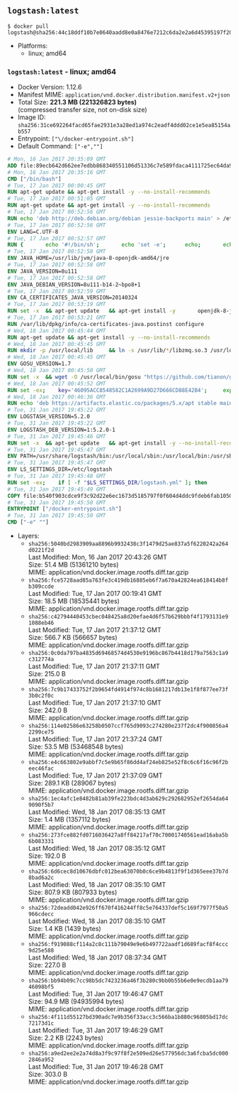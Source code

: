 ## `logstash:latest`

```console
$ docker pull logstash@sha256:44c18ddf10b7e0640aadd8e0a8476e7212c6da2e2a6d45395197f20f3f05c05b
```

-	Platforms:
	-	linux; amd64

### `logstash:latest` - linux; amd64

-	Docker Version: 1.12.6
-	Manifest MIME: `application/vnd.docker.distribution.manifest.v2+json`
-	Total Size: **221.3 MB (221326823 bytes)**  
	(compressed transfer size, not on-disk size)
-	Image ID: `sha256:31ce692264facd65fae2931e3a28ed1a974c2eadf4ddd02ce1e5ea85154ab557`
-	Entrypoint: `["\/docker-entrypoint.sh"]`
-	Default Command: `["-e",""]`

```dockerfile
# Mon, 16 Jan 2017 20:35:09 GMT
ADD file:89ecb642d662ee7edbb868340551106d51336c7e589fdaca4111725ec64da957 in / 
# Mon, 16 Jan 2017 20:35:16 GMT
CMD ["/bin/bash"]
# Tue, 17 Jan 2017 00:00:45 GMT
RUN apt-get update && apt-get install -y --no-install-recommends 		ca-certificates 		curl 		wget 	&& rm -rf /var/lib/apt/lists/*
# Tue, 17 Jan 2017 00:51:05 GMT
RUN apt-get update && apt-get install -y --no-install-recommends 		bzip2 		unzip 		xz-utils 	&& rm -rf /var/lib/apt/lists/*
# Tue, 17 Jan 2017 00:52:56 GMT
RUN echo 'deb http://deb.debian.org/debian jessie-backports main' > /etc/apt/sources.list.d/jessie-backports.list
# Tue, 17 Jan 2017 00:52:56 GMT
ENV LANG=C.UTF-8
# Tue, 17 Jan 2017 00:52:57 GMT
RUN { 		echo '#!/bin/sh'; 		echo 'set -e'; 		echo; 		echo 'dirname "$(dirname "$(readlink -f "$(which javac || which java)")")"'; 	} > /usr/local/bin/docker-java-home 	&& chmod +x /usr/local/bin/docker-java-home
# Tue, 17 Jan 2017 00:52:58 GMT
ENV JAVA_HOME=/usr/lib/jvm/java-8-openjdk-amd64/jre
# Tue, 17 Jan 2017 00:52:58 GMT
ENV JAVA_VERSION=8u111
# Tue, 17 Jan 2017 00:52:58 GMT
ENV JAVA_DEBIAN_VERSION=8u111-b14-2~bpo8+1
# Tue, 17 Jan 2017 00:52:59 GMT
ENV CA_CERTIFICATES_JAVA_VERSION=20140324
# Tue, 17 Jan 2017 00:53:19 GMT
RUN set -x 	&& apt-get update 	&& apt-get install -y 		openjdk-8-jre-headless="$JAVA_DEBIAN_VERSION" 		ca-certificates-java="$CA_CERTIFICATES_JAVA_VERSION" 	&& rm -rf /var/lib/apt/lists/* 	&& [ "$JAVA_HOME" = "$(docker-java-home)" ]
# Tue, 17 Jan 2017 00:53:21 GMT
RUN /var/lib/dpkg/info/ca-certificates-java.postinst configure
# Wed, 18 Jan 2017 00:45:44 GMT
RUN apt-get update && apt-get install -y --no-install-recommends 		apt-transport-https 		libzmq3 	&& rm -rf /var/lib/apt/lists/*
# Wed, 18 Jan 2017 00:45:45 GMT
RUN mkdir -p /usr/local/lib 	&& ln -s /usr/lib/*/libzmq.so.3 /usr/local/lib/libzmq.so
# Wed, 18 Jan 2017 00:45:45 GMT
ENV GOSU_VERSION=1.7
# Wed, 18 Jan 2017 00:45:50 GMT
RUN set -x 	&& wget -O /usr/local/bin/gosu "https://github.com/tianon/gosu/releases/download/$GOSU_VERSION/gosu-$(dpkg --print-architecture)" 	&& wget -O /usr/local/bin/gosu.asc "https://github.com/tianon/gosu/releases/download/$GOSU_VERSION/gosu-$(dpkg --print-architecture).asc" 	&& export GNUPGHOME="$(mktemp -d)" 	&& gpg --keyserver ha.pool.sks-keyservers.net --recv-keys B42F6819007F00F88E364FD4036A9C25BF357DD4 	&& gpg --batch --verify /usr/local/bin/gosu.asc /usr/local/bin/gosu 	&& rm -r "$GNUPGHOME" /usr/local/bin/gosu.asc 	&& chmod +x /usr/local/bin/gosu 	&& gosu nobody true
# Wed, 18 Jan 2017 00:45:52 GMT
RUN set -ex; 	key='46095ACC8548582C1A2699A9D27D666CD88E42B4'; 	export GNUPGHOME="$(mktemp -d)"; 	gpg --keyserver ha.pool.sks-keyservers.net --recv-keys "$key"; 	gpg --export "$key" > /etc/apt/trusted.gpg.d/elastic.gpg; 	rm -r "$GNUPGHOME"; 	apt-key list
# Wed, 18 Jan 2017 00:46:36 GMT
RUN echo 'deb https://artifacts.elastic.co/packages/5.x/apt stable main' > /etc/apt/sources.list.d/logstash.list
# Tue, 31 Jan 2017 19:45:22 GMT
ENV LOGSTASH_VERSION=5.2.0
# Tue, 31 Jan 2017 19:45:22 GMT
ENV LOGSTASH_DEB_VERSION=1:5.2.0-1
# Tue, 31 Jan 2017 19:45:46 GMT
RUN set -x 	&& apt-get update 	&& apt-get install -y --no-install-recommends "logstash=$LOGSTASH_DEB_VERSION" 	&& rm -rf /var/lib/apt/lists/*
# Tue, 31 Jan 2017 19:45:47 GMT
ENV PATH=/usr/share/logstash/bin:/usr/local/sbin:/usr/local/bin:/usr/sbin:/usr/bin:/sbin:/bin
# Tue, 31 Jan 2017 19:45:47 GMT
ENV LS_SETTINGS_DIR=/etc/logstash
# Tue, 31 Jan 2017 19:45:48 GMT
RUN set -ex; 	if [ -f "$LS_SETTINGS_DIR/logstash.yml" ]; then 		sed -ri 's!^path\.config:!#&!g' "$LS_SETTINGS_DIR/logstash.yml"; 	fi; 	if [ -f "$LS_SETTINGS_DIR/log4j2.properties" ]; then 		cp "$LS_SETTINGS_DIR/log4j2.properties" "$LS_SETTINGS_DIR/log4j2.properties.dist"; 		truncate --size=0 "$LS_SETTINGS_DIR/log4j2.properties"; 	fi
# Tue, 31 Jan 2017 19:45:49 GMT
COPY file:b540f903cdce9f3c92d22e6ec1673d5185797f0f604d4ddc9fdeb6fab1050a8f in / 
# Tue, 31 Jan 2017 19:45:50 GMT
ENTRYPOINT ["/docker-entrypoint.sh"]
# Tue, 31 Jan 2017 19:45:50 GMT
CMD ["-e" ""]
```

-	Layers:
	-	`sha256:5040bd2983909aa8896b9932438c3f1479d25ae837a5f6220242a264d0221f2d`  
		Last Modified: Mon, 16 Jan 2017 20:43:26 GMT  
		Size: 51.4 MB (51361210 bytes)  
		MIME: application/vnd.docker.image.rootfs.diff.tar.gzip
	-	`sha256:fce5728aad85a763fe3c419db16885eb6f7a670a42824ea618414b8fb309ccde`  
		Last Modified: Tue, 17 Jan 2017 00:19:41 GMT  
		Size: 18.5 MB (18535441 bytes)  
		MIME: application/vnd.docker.image.rootfs.diff.tar.gzip
	-	`sha256:c42794440453cbec048425a8d20efae4d6f57b629bbbf4f1793131e91088eb46`  
		Last Modified: Tue, 17 Jan 2017 21:37:12 GMT  
		Size: 566.7 KB (566657 bytes)  
		MIME: application/vnd.docker.image.rootfs.diff.tar.gzip
	-	`sha256:0c0da797ba4835d69468574d4530e9196bc867b4418d179a7563c1a9c312774a`  
		Last Modified: Tue, 17 Jan 2017 21:37:11 GMT  
		Size: 215.0 B  
		MIME: application/vnd.docker.image.rootfs.diff.tar.gzip
	-	`sha256:7c9b17433752f2b9654fd4914f974c8b1681217db13e1f8f877ee73f3b0c2f0c`  
		Last Modified: Tue, 17 Jan 2017 21:37:10 GMT  
		Size: 242.0 B  
		MIME: application/vnd.docker.image.rootfs.diff.tar.gzip
	-	`sha256:114e02586e63258b0507ccf765d9093c274280e237f2dc4f900856a42299ce75`  
		Last Modified: Tue, 17 Jan 2017 21:37:24 GMT  
		Size: 53.5 MB (53468548 bytes)  
		MIME: application/vnd.docker.image.rootfs.diff.tar.gzip
	-	`sha256:e4c663802e9abbf7c5e9b65f86dd4af24eb825e52f8c6c6f16c96f2beec46fac`  
		Last Modified: Tue, 17 Jan 2017 21:37:09 GMT  
		Size: 289.1 KB (289067 bytes)  
		MIME: application/vnd.docker.image.rootfs.diff.tar.gzip
	-	`sha256:1ec4afc1e8482b81ab39fe223bdc4d3ab629c292682952ef2654da649090f5b7`  
		Last Modified: Wed, 18 Jan 2017 08:35:13 GMT  
		Size: 1.4 MB (1357112 bytes)  
		MIME: application/vnd.docker.image.rootfs.diff.tar.gzip
	-	`sha256:273fce882fd0716036427a8ff84217af70c70001740561ead16aba5b6b083331`  
		Last Modified: Wed, 18 Jan 2017 08:35:12 GMT  
		Size: 192.0 B  
		MIME: application/vnd.docker.image.rootfs.diff.tar.gzip
	-	`sha256:6d6cec8d10676dbfc012bea63070b0c6ce9b4813f9f1d365eee37b7d8bad6a2c`  
		Last Modified: Wed, 18 Jan 2017 08:35:10 GMT  
		Size: 807.9 KB (807933 bytes)  
		MIME: application/vnd.docker.image.rootfs.diff.tar.gzip
	-	`sha256:72deadd042e926ff670f416244ff8c5e764337def5c169f7977f50a5966cdecc`  
		Last Modified: Wed, 18 Jan 2017 08:35:10 GMT  
		Size: 1.4 KB (1439 bytes)  
		MIME: application/vnd.docker.image.rootfs.diff.tar.gzip
	-	`sha256:f919088cf114a2c8c111b79049e9e6b497722aadf1d689facf8f4ccc9d25e588`  
		Last Modified: Wed, 18 Jan 2017 08:37:34 GMT  
		Size: 227.0 B  
		MIME: application/vnd.docker.image.rootfs.diff.tar.gzip
	-	`sha256:bb94b09c7cc98b5dc7423236a46f3b280c9bb0b55b6e0e9ecdb1aa7946098bf5`  
		Last Modified: Tue, 31 Jan 2017 19:46:47 GMT  
		Size: 94.9 MB (94935994 bytes)  
		MIME: application/vnd.docker.image.rootfs.diff.tar.gzip
	-	`sha256:4f111d55127bd390adc7e9b356f33acc3c566ba1b880c96805bd17dc72173d1c`  
		Last Modified: Tue, 31 Jan 2017 19:46:29 GMT  
		Size: 2.2 KB (2243 bytes)  
		MIME: application/vnd.docker.image.rootfs.diff.tar.gzip
	-	`sha256:a9ed2ee2e2a74d8a3f9c97f8f2e509ed26e577956dc3a6fcba5dc0002846a952`  
		Last Modified: Tue, 31 Jan 2017 19:46:28 GMT  
		Size: 303.0 B  
		MIME: application/vnd.docker.image.rootfs.diff.tar.gzip
